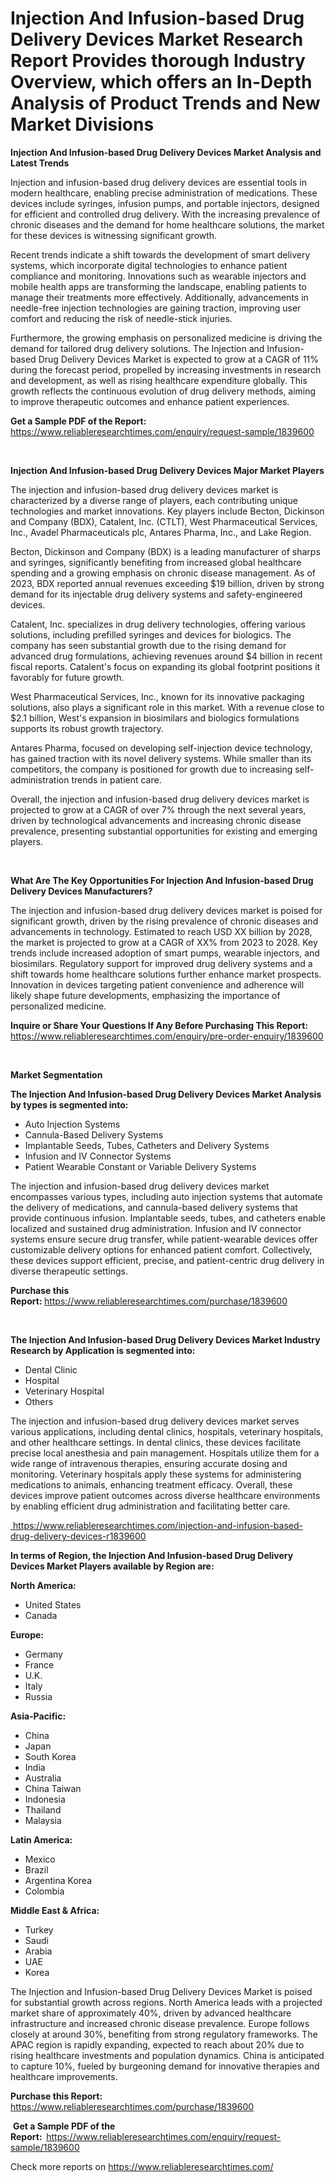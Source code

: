 <p><h1>Injection And Infusion-based Drug Delivery Devices Market Research Report Provides thorough Industry Overview, which offers an In-Depth Analysis of Product Trends and New Market Divisions</h1></p><p><strong>Injection And Infusion-based Drug Delivery Devices Market Analysis and Latest Trends</strong></p>
<p><p>Injection and infusion-based drug delivery devices are essential tools in modern healthcare, enabling precise administration of medications. These devices include syringes, infusion pumps, and portable injectors, designed for efficient and controlled drug delivery. With the increasing prevalence of chronic diseases and the demand for home healthcare solutions, the market for these devices is witnessing significant growth.</p><p>Recent trends indicate a shift towards the development of smart delivery systems, which incorporate digital technologies to enhance patient compliance and monitoring. Innovations such as wearable injectors and mobile health apps are transforming the landscape, enabling patients to manage their treatments more effectively. Additionally, advancements in needle-free injection technologies are gaining traction, improving user comfort and reducing the risk of needle-stick injuries.</p><p>Furthermore, the growing emphasis on personalized medicine is driving the demand for tailored drug delivery solutions. The Injection and Infusion-based Drug Delivery Devices Market is expected to grow at a CAGR of 11% during the forecast period, propelled by increasing investments in research and development, as well as rising healthcare expenditure globally. This growth reflects the continuous evolution of drug delivery methods, aiming to improve therapeutic outcomes and enhance patient experiences.</p></p>
<p><strong>Get a Sample PDF of the Report:&nbsp;</strong> <a href="https://www.reliableresearchtimes.com/enquiry/request-sample/1839600?utm_campaign=3270&utm_medium=2&utm_source=Github&utm_content=ia&utm_term=05032025&utm_id=injection-and-infusion-based-drug-delivery-devices">https://www.reliableresearchtimes.com/enquiry/request-sample/1839600</a></p>
<p>&nbsp;</p>
<p><strong>Injection And Infusion-based Drug Delivery Devices Major Market Players</strong></p>
<p><p>The injection and infusion-based drug delivery devices market is characterized by a diverse range of players, each contributing unique technologies and market innovations. Key players include Becton, Dickinson and Company (BDX), Catalent, Inc. (CTLT), West Pharmaceutical Services, Inc., Avadel Pharmaceuticals plc, Antares Pharma, Inc., and Lake Region.</p><p>Becton, Dickinson and Company (BDX) is a leading manufacturer of sharps and syringes, significantly benefiting from increased global healthcare spending and a growing emphasis on chronic disease management. As of 2023, BDX reported annual revenues exceeding $19 billion, driven by strong demand for its injectable drug delivery systems and safety-engineered devices.</p><p>Catalent, Inc. specializes in drug delivery technologies, offering various solutions, including prefilled syringes and devices for biologics. The company has seen substantial growth due to the rising demand for advanced drug formulations, achieving revenues around $4 billion in recent fiscal reports. Catalent's focus on expanding its global footprint positions it favorably for future growth.</p><p>West Pharmaceutical Services, Inc., known for its innovative packaging solutions, also plays a significant role in this market. With a revenue close to $2.1 billion, West's expansion in biosimilars and biologics formulations supports its robust growth trajectory.</p><p>Antares Pharma, focused on developing self-injection device technology, has gained traction with its novel delivery systems. While smaller than its competitors, the company is positioned for growth due to increasing self-administration trends in patient care.</p><p>Overall, the injection and infusion-based drug delivery devices market is projected to grow at a CAGR of over 7% through the next several years, driven by technological advancements and increasing chronic disease prevalence, presenting substantial opportunities for existing and emerging players.</p></p>
<p>&nbsp;</p>
<p><strong>What Are The Key Opportunities For Injection And Infusion-based Drug Delivery Devices Manufacturers?</strong></p>
<p><p>The injection and infusion-based drug delivery devices market is poised for significant growth, driven by the rising prevalence of chronic diseases and advancements in technology. Estimated to reach USD XX billion by 2028, the market is projected to grow at a CAGR of XX% from 2023 to 2028. Key trends include increased adoption of smart pumps, wearable injectors, and biosimilars. Regulatory support for improved drug delivery systems and a shift towards home healthcare solutions further enhance market prospects. Innovation in devices targeting patient convenience and adherence will likely shape future developments, emphasizing the importance of personalized medicine.</p></p>
<p><strong>Inquire or Share Your Questions If Any Before Purchasing This Report:</strong> <a href="https://www.reliableresearchtimes.com/enquiry/pre-order-enquiry/1839600?utm_campaign=3270&utm_medium=2&utm_source=Github&utm_content=ia&utm_term=05032025&utm_id=injection-and-infusion-based-drug-delivery-devices">https://www.reliableresearchtimes.com/enquiry/pre-order-enquiry/1839600</a></p>
<p>&nbsp;</p>
<p><strong>Market Segmentation</strong></p>
<p><strong>The Injection And Infusion-based Drug Delivery Devices Market Analysis by types is segmented into:</strong></p>
<p><ul><li>Auto Injection Systems</li><li>Cannula-Based Delivery Systems</li><li>Implantable Seeds, Tubes, Catheters and Delivery Systems</li><li>Infusion and IV Connector Systems</li><li>Patient Wearable Constant or Variable Delivery Systems</li></ul></p>
<p><p>The injection and infusion-based drug delivery devices market encompasses various types, including auto injection systems that automate the delivery of medications, and cannula-based delivery systems that provide continuous infusion. Implantable seeds, tubes, and catheters enable localized and sustained drug administration. Infusion and IV connector systems ensure secure drug transfer, while patient-wearable devices offer customizable delivery options for enhanced patient comfort. Collectively, these devices support efficient, precise, and patient-centric drug delivery in diverse therapeutic settings.</p></p>
<p><strong>Purchase this Report:&nbsp;</strong><a href="https://www.reliableresearchtimes.com/purchase/1839600?utm_campaign=3270&utm_medium=2&utm_source=Github&utm_content=ia&utm_term=05032025&utm_id=injection-and-infusion-based-drug-delivery-devices">https://www.reliableresearchtimes.com/purchase/1839600</a></p>
<p>&nbsp;</p>
<p><strong>The Injection And Infusion-based Drug Delivery Devices Market Industry Research by Application is segmented into:</strong></p>
<p><ul><li>Dental Clinic</li><li>Hospital</li><li>Veterinary Hospital</li><li>Others</li></ul></p>
<p><p>The injection and infusion-based drug delivery devices market serves various applications, including dental clinics, hospitals, veterinary hospitals, and other healthcare settings. In dental clinics, these devices facilitate precise local anesthesia and pain management. Hospitals utilize them for a wide range of intravenous therapies, ensuring accurate dosing and monitoring. Veterinary hospitals apply these systems for administering medications to animals, enhancing treatment efficacy. Overall, these devices improve patient outcomes across diverse healthcare environments by enabling efficient drug administration and facilitating better care.</p></p>
<p><a href="https://www.reliableresearchtimes.com/injection-and-infusion-based-drug-delivery-devices-r1839600?utm_campaign=3270&utm_medium=2&utm_source=Github&utm_content=ia&utm_term=05032025&utm_id=injection-and-infusion-based-drug-delivery-devices">&nbsp;https://www.reliableresearchtimes.com/injection-and-infusion-based-drug-delivery-devices-r1839600</a></p>
<p><strong>In terms of Region, the Injection And Infusion-based Drug Delivery Devices Market Players available by Region are:</strong></p>
<p>
    <p> <strong> North America: </strong>
        <ul>
            <li>United States</li>
            <li>Canada</li>
        </ul>
        </p> 
    <p> <strong> Europe: </strong>
        <ul>
            <li>Germany</li>
            <li>France</li>
            <li>U.K.</li>
            <li>Italy</li>
            <li>Russia</li>
        </ul>
        </p> 
    <p> <strong> Asia-Pacific: </strong>
        <ul>
            <li>China</li>
            <li>Japan</li>
            <li>South Korea</li>
            <li>India</li>
            <li>Australia</li>
            <li>China Taiwan</li>
            <li>Indonesia</li>
            <li>Thailand</li>
            <li>Malaysia</li>
        </ul>
        </p> 
    <p> <strong> Latin America: </strong>
        <ul>
            <li>Mexico</li>
            <li>Brazil</li>
            <li>Argentina Korea</li>
            <li>Colombia</li>
        </ul>
        </p> 
    <p> <strong> Middle East & Africa: </strong>
        <ul>
            <li>Turkey</li>
            <li>Saudi</li>
            <li>Arabia</li>
            <li>UAE</li>
            <li>Korea</li>
        </ul>
    </p>
    </p>
<p><p>The Injection and Infusion-based Drug Delivery Devices Market is poised for substantial growth across regions. North America leads with a projected market share of approximately 40%, driven by advanced healthcare infrastructure and increased chronic disease prevalence. Europe follows closely at around 30%, benefiting from strong regulatory frameworks. The APAC region is rapidly expanding, expected to reach about 20% due to rising healthcare investments and population dynamics. China is anticipated to capture 10%, fueled by burgeoning demand for innovative therapies and healthcare improvements.</p></p>
<p><strong>Purchase this Report: </strong><a href="https://www.reliableresearchtimes.com/purchase/1839600?utm_campaign=3270&utm_medium=2&utm_source=Github&utm_content=ia&utm_term=05032025&utm_id=injection-and-infusion-based-drug-delivery-devices">https://www.reliableresearchtimes.com/purchase/1839600</a></p>
<p>&nbsp;<strong>Get a Sample PDF of the Report:&nbsp;&nbsp;</strong><a href="https://www.reliableresearchtimes.com/enquiry/request-sample/1839600?utm_campaign=3270&utm_medium=2&utm_source=Github&utm_content=ia&utm_term=05032025&utm_id=injection-and-infusion-based-drug-delivery-devices">https://www.reliableresearchtimes.com/enquiry/request-sample/1839600</a></p>
<p><strong></strong></p>
<p>Check more reports on <a href="https://www.reliableresearchtimes.com/?utm_campaign=3270&utm_medium=2&utm_source=Github&utm_content=ia&utm_term=05032025&utm_id=injection-and-infusion-based-drug-delivery-devices">https://www.reliableresearchtimes.com/</a></p>